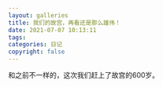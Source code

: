 ```yaml
---
layout: galleries
title: 我们的故宫，再看还是那么雄伟！
date: 2021-07-07 10:13:11
tags:
categories: 日记
copyright: false
---
```

和之前不一样的，这次我们赶上了故宫的600岁。
<!--more-->
